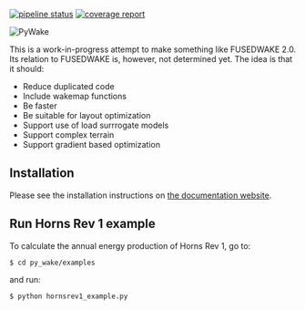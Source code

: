 [![pipeline status](https://gitlab.windenergy.dtu.dk/TOPFARM/PyWake/badges/master/pipeline.svg)](https://gitlab.windenergy.dtu.dk/TOPFARM/PyWake/commits/master)
[![coverage report](https://gitlab.windenergy.dtu.dk/TOPFARM/PyWake/badges/master/coverage.svg)](https://gitlab.windenergy.dtu.dk/TOPFARM/PyWake/commits/master)

![PyWake](https://gitlab.windenergy.dtu.dk/TOPFARM/PyWake/raw/master/docs/logo.png)


This is a work-in-progress attempt to make something like FUSEDWAKE 2.0. Its relation to FUSEDWAKE is, however, not determined yet.
The idea is that it should:

- Reduce duplicated code
- Include wakemap functions
- Be faster
- Be suitable for layout optimization
- Support use of load surrrogate models
- Support complex terrain
- Support gradient based optimization

## Installation

Please see the installation instructions on
[the documentation website](https://topfarm.pages.windenergy.dtu.dk/PyWake).

## Run Horns Rev 1 example

To calculate the annual energy production of Horns Rev 1, go to:

    $ cd py_wake/examples

and run:

    $ python hornsrev1_example.py




